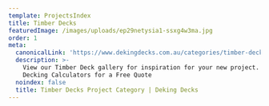 ```yaml
---
template: ProjectsIndex
title: Timber Decks
featuredImage: /images/uploads/ep29netysia1-ssxg4w3ma.jpg
order: 1
meta:
  canonicalLink: 'https://www.dekingdecks.com.au/categories/timber-decks/'
  description: >-
    View our Timber Deck gallery for inspiration for your new project. Use our
    Decking Calculators for a Free Quote
  noindex: false
  title: Timber Decks Project Category | Deking Decks
---
```



